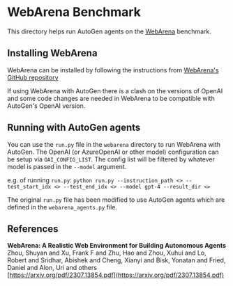 # WebArena Benchmark

This directory helps run AutoGen agents on the [WebArena](https://arxiv.org/pdf/2307.13854.pdf) benchmark.

## Installing WebArena

WebArena can be installed by following the instructions from [WebArena's GitHub repository](git@github.com:web-arena-x/webarena.git)

If using WebArena with AutoGen there is a clash on the versions of OpenAI and some code changes are needed in WebArena to be compatible with AutoGen's OpenAI version.

## Running with AutoGen agents

You can use the `run.py` file in the `webarena` directory to run WebArena with AutoGen. The OpenAI (or AzureOpenAI or other model) configuration can be setup via `OAI_CONFIG_LIST`. The config list will be filtered by whatever model is passed in the `--model` argument.

e.g. of running `run.py`: `python run.py --instruction_path <> --test_start_idx <> --test_end_idx <> --model gpt-4 --result_dir <>`

The original `run.py` file has been modified to use AutoGen agents which are defined in the `webarena_agents.py` file.

## References
**WebArena: A Realistic Web Environment for Building Autonomous Agents**<br/>
Zhou, Shuyan and Xu, Frank F and Zhu, Hao and Zhou, Xuhui and Lo, Robert and Sridhar, Abishek and Cheng, Xianyi and Bisk, Yonatan and Fried, Daniel and Alon, Uri and others<br/>
[https://arxiv.org/pdf/2307.13854.pdf](https://arxiv.org/pdf/2307.13854.pdf)
